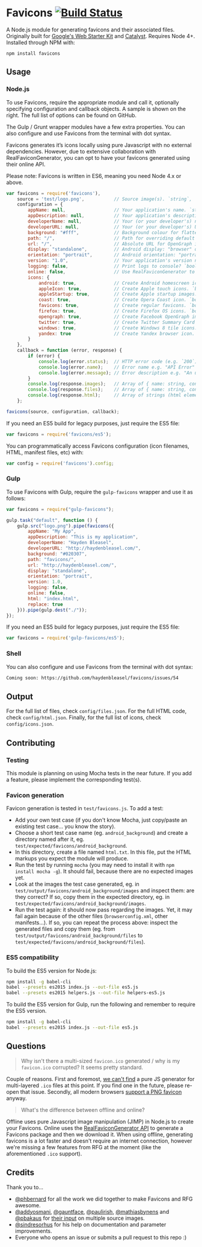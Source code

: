 # Favicons [![Build Status](https://travis-ci.org/haydenbleasel/favicons.svg?branch=master)](https://travis-ci.org/haydenbleasel/favicons)

A Node.js module for generating favicons and their associated files. Originally built for [Google's Web Starter Kit](https://github.com/google/web-starter-kit) and [Catalyst](https://github.com/haydenbleasel/catalyst). Requires Node 4+. Installed through NPM with:

```
npm install favicons
```

## Usage

### Node.js

To use Favicons, require the appropriate module and call it, optionally specifying configuration and callback objects. A sample is shown on the right. The full list of options can be found on GitHub.

The Gulp / Grunt wrapper modules have a few extra properties. You can also configure and use Favicons from the terminal with dot syntax.

Favicons generates it’s icons locally using pure Javascript with no external dependencies. However, due to extensive collaboration with RealFaviconGenerator, you can opt to have your favicons generated using their online API.

Please note: Favicons is written in ES6, meaning you need Node 4.x or above.

```js
var favicons = require('favicons'),
    source = 'test/logo.png',           // Source image(s). `string`, `buffer` or array of `{ size: filepath }`
    configuration = {
        appName: null,                  // Your application's name. `string`
        appDescription: null,           // Your application's description. `string`
        developerName: null,            // Your (or your developer's) name. `string`
        developerURL: null,             // Your (or your developer's) URL. `string`
        background: "#fff",             // Background colour for flattened icons. `string`
        path: "/",                      // Path for overriding default icons path. `string`
        url: "/",                       // Absolute URL for OpenGraph image. `string`
        display: "standalone",          // Android display: "browser" or "standalone". `string`
        orientation: "portrait",        // Android orientation: "portrait" or "landscape". `string`
        version: "1.0",                 // Your application's version number. `number`
        logging: false,                 // Print logs to console? `boolean`
        online: false,                  // Use RealFaviconGenerator to create favicons? `boolean`
        icons: {
            android: true,              // Create Android homescreen icon. `boolean`
            appleIcon: true,            // Create Apple touch icons. `boolean`
            appleStartup: true,         // Create Apple startup images. `boolean`
            coast: true,                // Create Opera Coast icon. `boolean`
            favicons: true,             // Create regular favicons. `boolean`
            firefox: true,              // Create Firefox OS icons. `boolean`
            opengraph: true,            // Create Facebook OpenGraph image. `boolean`
            twitter: true,              // Create Twitter Summary Card image. `boolean`
            windows: true,              // Create Windows 8 tile icons. `boolean`
            yandex: true                // Create Yandex browser icon. `boolean`
        }
    },
    callback = function (error, response) {
        if (error) {
            console.log(error.status);  // HTTP error code (e.g. `200`) or `null`
            console.log(error.name);    // Error name e.g. "API Error"
            console.log(error.message); // Error description e.g. "An unknown error has occurred"
        }
        console.log(response.images);   // Array of { name: string, contents: <buffer> }
        console.log(response.files);    // Array of { name: string, contents: <string> }
        console.log(response.html);     // Array of strings (html elements)
    };

favicons(source, configuration, callback);
```

If you need an ES5 build for legacy purposes, just require the ES5 file:

```js
var favicons = require('favicons/es5');
```

You can programmatically access Favicons configuration (icon filenames, HTML, manifest files, etc) with:

```js
var config = require('favicons').config;
```

### Gulp

To use Favicons with Gulp, require the `gulp-favicons` wrapper and use it as follows:

```js
var favicons = require("gulp-favicons");

gulp.task("default", function () {
    gulp.src("logo.png").pipe(favicons({
        appName: "My App",
        appDescription: "This is my application",
        developerName: "Hayden Bleasel",
        developerURL: "http://haydenbleasel.com/",
        background: "#020307",
        path: "favicons/",
        url: "http://haydenbleasel.com/",
        display: "standalone",
        orientation: "portrait",
        version: 1.0,
        logging: false,
        online: false,
        html: "index.html",
        replace: true
    })).pipe(gulp.dest("./"));
});
```

If you need an ES5 build for legacy purposes, just require the ES5 file:

```js
var favicons = require('gulp-favicons/es5');
```

### Shell

You can also configure and use Favicons from the terminal with dot syntax:

```sh
Coming soon: https://github.com/haydenbleasel/favicons/issues/54
```

## Output

For the full list of files, check `config/files.json`. For the full HTML code, check `config/html.json`. Finally, for the full list of icons, check `config/icons.json`.

## Contributing

### Testing

This module is planning on using Mocha tests in the near future. If you add a feature, please implement the corresponding test(s).

### Favicon generation

Favicon generation is tested in `test/favicons.js`. To add a test:

- Add your own test case (if you don't know Mocha, just copy/paste an existing test case... you know the story).
- Choose a short test case name (eg. `android_background`) and create a directory named after it, eg. `test/expected/favicons/android_background`.
- In this directory, create a file named `html.txt`. In this file, put the HTML markups you expect the module will produce.
- Run the test by running `mocha` (you may need to install it with `npm install mocha -g`). It should fail, because there are no expected images yet.
- Look at the images the test case generated, eg. in `test/output/favicons/android_background/images` and inspect them: are they correct? If so, copy them in the expected directory, eg. in `test/expected/favicons/android_background/images`.
- Run the test again: it should now pass regarding the images. Yet, it may fail again because of the other files (`browserconfig.xml`, other manifests...). If so, you can repeat the process above: inspect the generated files and copy them (eg. from `test/output/favicons/android_background/files` to `test/expected/favicons/android_background/files`).


### ES5 compatibility

To build the ES5 version for Node.js:

```sh
npm install -g babel-cli
babel --presets es2015 index.js --out-file es5.js
babel --presets es2015 helpers.js --out-file helpers-es5.js
```

To build the ES5 version for Gulp, run the following and remember to require the ES5 version.

```sh
npm install -g babel-cli
babel --presets es2015 index.js --out-file es5.js
```

## Questions

> Why isn't there a multi-sized `favicon.ico` generated / why is my `favicon.ico` corrupted? It seems pretty standard.

Couple of reasons. First and foremost, [we can't find](https://github.com/haydenbleasel/favicons/issues/101) a pure JS generator for multi-layered `.ico` files at this point. If you find one in the future, please re-open that issue. Secondly, all modern browsers [support a PNG favicon](https://en.wikipedia.org/wiki/Favicon#File_format_support) anyway.

> What's the difference between offline and online?

Offline uses pure Javascript image manipulation (JIMP) in Node.js to create your Favicons. Online uses the [RealFaviconGenerator API](https://realfavicongenerator.net/) to generate a Favicons package and then we download it. When using offline, generating favicons is a lot faster and doesn't require an internet connection, however we're missing a few features from RFG at the moment (like the aforementioned `.ico` support).

## Credits

Thank you to...

- [@phbernard](https://github.com/phbernard) for all the work we did together to make Favicons and RFG awesome.
- [@addyosmani](https://github.com/addyosmani), [@gauntface](https://github.com/gauntface), [@paulirish](https://github.com/paulirish), [@mathiasbynens](https://github.com/mathiasbynens) and [@pbakaus](https://github.com/pbakaus) for [their input](https://github.com/google/web-starter-kit/pull/442) on multiple source images.
- [@sindresorhus](https://github.com/sindresorhus) for his help on documentation and parameter improvements.
- Everyone who opens an issue or submits a pull request to this repo :)
